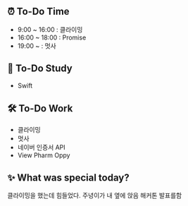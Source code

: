 ## ⏰  To-Do Time
- 9:00 ~ 16:00 : 클라이밍
- 16:00 ~ 18:00 : Promise
- 19:00 ~  : 멋사

## 📖 To-Do Study
- Swift

## 🛠️ To-Do Work
- 클라이밍
- 멋사 
- 네이버 인증서 API 
- View Pharm Oppy

## ✨ What was special today?
클라이밍을 했는데 힘들었다.
주녕이가 내 옆에 앉음
해커톤 발표를함